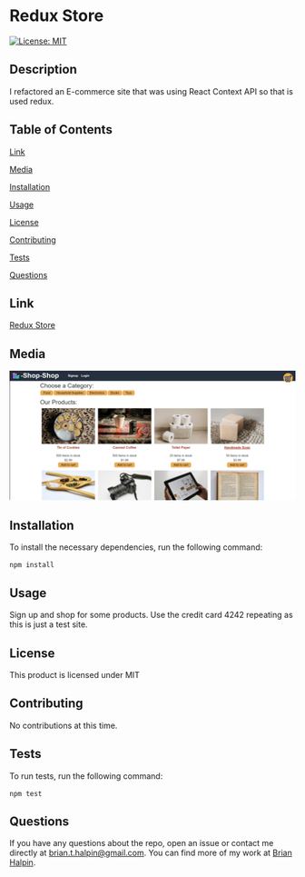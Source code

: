 # Redux Store
[![License: MIT](https://img.shields.io/badge/License-MIT-yellow.svg)](https://opensource.org/licenses/MIT)

## Description
I refactored an E-commerce site that was using React Context API so that is used redux.

## Table of Contents

[Link](#link)

[Media](#media)

[Installation](#installation)

[Usage](#usage)

[License](#license)

[Contributing](#contributing)

[Tests](#tests)

[Questions](#questions)

## Link
[Redux Store](https://redux-store-bh.herokuapp.com/)

## Media
![Main Page](/client/public/images/main-page.png)

## Installation
To install the necessary dependencies, run the following command:

    npm install

## Usage
Sign up and shop for some products.  Use the credit card 4242 repeating as this is just a test site.

## License
This product is licensed under MIT

## Contributing
No contributions at this time.

## Tests
To run tests, run the following command:

    npm test

## Questions
If you have any questions about the repo, open an issue or contact me directly at <brian.t.halpin@gmail.com>. You can find more
    of my work at [Brian Halpin](https://github.com/bthalpin).

